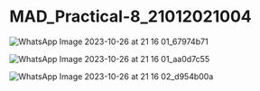 # MAD_Practical-8_21012021004
![WhatsApp Image 2023-10-26 at 21 16 01_67974b71](https://github.com/Sajid59004/MAD_Practical-8_21012021004/assets/97504754/124a0c74-9ebc-4c29-9976-6387b1b43167)

![WhatsApp Image 2023-10-26 at 21 16 01_aa0d7c55](https://github.com/Sajid59004/MAD_Practical-8_21012021004/assets/97504754/0c8e91e1-6ae1-4cae-ab85-9b8675e0d49b)

![WhatsApp Image 2023-10-26 at 21 16 02_d954b00a](https://github.com/Sajid59004/MAD_Practical-8_21012021004/assets/97504754/ceca4641-097a-4c9c-b46e-01b6ddcfb3ba)


